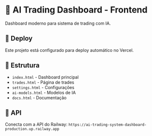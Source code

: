 # 🤖 AI Trading Dashboard - Frontend

Dashboard moderno para sistema de trading com IA.

## 🚀 Deploy

Este projeto está configurado para deploy automático no Vercel.

## 📁 Estrutura

- `index.html` - Dashboard principal
- `trades.html` - Página de trades
- `settings.html` - Configurações
- `ai-models.html` - Modelos de IA
- `docs.html` - Documentação

## 🔗 API

Conecta com a API do Railway: `https://ai-trading-system-dashboard-production.up.railway.app`
